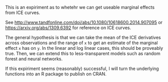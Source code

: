 This is an expiriment as to whetehr we can get useable marginal effects from ICE curves. 

See http://www.tandfonline.com/doi/abs/10.1080/10618600.2014.907095 or https://arxiv.org/abs/1309.6392 for reference on ICE curves.

The general hypothesis is that we can take the mean of the ICE derivatives across observations and the range of `x` to get an estimate of the marginal effect `x` has on `y`. In the linear and log linear cases, this should be proveably true. Then, we can extend this to less-transparent models such as random forest and neural networks.

If this expiriment seems (reasonably) successful, I will turn the underlying functions into an R package to publish on CRAN.
